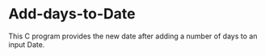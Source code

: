 # Add-days-to-Date
This C program provides the new date after adding  a number of days to an input Date.
